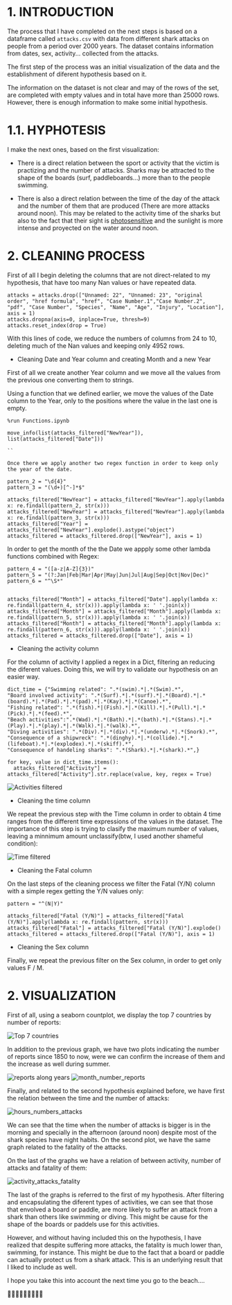   # 1. INTRODUCTION

The process that I have completed on the next steps is based on a dataframe called `attacks.csv` with data from different shark attacks on people from a period over 2000 years. The dataset contains information from dates, sex, activity... collected from the attacks.

The first step of the process was an initial visualization of the data and the establishment of diferent hypothesis based on it. 

The information on the dataset is not clear and may of the rows of the set, are completed with empty values and in total have more than 25000 rows. However, there is enough information to make some initial hypothesis.




# 1.1. HYPHOTESIS

I make the next ones, based on the first visualization:

  -  There is a direct relation between the sport or activity that the victim is practizing and the number of attacks. Sharks may be attracted to the shape of the boards (surf, paddleboards...) more than to the people swimming.
  

 -  There is also a direct relation between the time of the day of the attack and the number of them that are produced (There are more attacks around noon). This may be related to the activity time of the sharks but also to the fact that their sight is [photosensitive](https://www.epicdiving.com/shark-vision/) and the sunlight is more intense and proyected on the water around noon.


# 2. CLEANING PROCESS

First of all I begin deleting the columns that are not direct-related to my hypothesis, that have too many Nan values or have repeated data.

```
attacks = attacks.drop(["Unnamed: 22", "Unnamed: 23", "original order", "href formula", "href", "Case Number.1","Case Number.2", "pdf", "Case Number", "Species", "Name", "Age", "Injury", "Location"], axis = 1)
attacks.dropna(axis=0, inplace=True, thresh=9)
attacks.reset_index(drop = True)
```
With this lines of code, we reduce the numbers of columns from 24 to 10, deleting much of the Nan values and keeping only 4952 rows.

 - Cleaning Date and Year column and creating Month and a new Year

First of all we create another Year column and we move all the values from the previous one converting them to strings.

Using a function that we defined earlier, we move the values of the Date column to the Year, only to the positions where the value in the last one is empty. 

```
%run Functions.ipynb

move_info(list(attacks_filtered["NewYear"]), list(attacks_filtered["Date"]))

``

Once there we apply another two regex function in order to keep only the year of the date.

pattern_2 = "\d{4}"
pattern_3 = "(\d+)[^-]*$"

attacks_filtered["NewYear"] = attacks_filtered["NewYear"].apply(lambda x: re.findall(pattern_2, str(x)))
attacks_filtered["NewYear"] = attacks_filtered["NewYear"].apply(lambda x: re.findall(pattern_3, str(x)))
attacks_filtered["Year"] = attacks_filtered["NewYear"].explode().astype("object")
attacks_filtered = attacks_filtered.drop(["NewYear"], axis = 1)
```

In order to get the month of the the Date we appply some other lambda functions combined with Regex:

```
pattern_4 = "([a-z|A-Z]{3})"
pattern_5 = "(?:Jan|Feb|Mar|Apr|May|Jun|Jul|Aug|Sep|Oct|Nov|Dec)"
pattern_6 = "^\S*"


attacks_filtered["Month"] = attacks_filtered["Date"].apply(lambda x: re.findall(pattern_4, str(x))).apply(lambda x: ' '.join(x))
attacks_filtered["Month"] = attacks_filtered["Month"].apply(lambda x: re.findall(pattern_5, str(x))).apply(lambda x: ' '.join(x))
attacks_filtered["Month"] = attacks_filtered["Month"].apply(lambda x: re.findall(pattern_6, str(x))).apply(lambda x: ' '.join(x))
attacks_filtered = attacks_filtered.drop(["Date"], axis = 1)
```
 - Cleaning the activity column

For the column of activity I applied a regex in a Dict, filtering an reducing the diferent values. Doing this, we will try to validate our hypothesis on an easier way.

```
dict_time = {"Swimming related": ".*(swim).*|.*(Swim).*",
"Board involved activity": ".*(Surf).*|.*(surf).*|.*(Board).*|.*(board).*|.*(Pad).*|.*(pad).*|.*(Kay).*|.*(Canoe).*",
"Fishing related": ".*(fish).*|(Fish).*|.*(Kill).*|.*(Pull).*|.*(Pick).*|.*(feed).*",
"Beach activities":".*(Wad).*|.*(Bath).*|.*(bath).*|.*(Stans).*|.*(Play).*|.*(play).*|.*(Walk).*|.*(walk).*",
"Diving activities": ".*(Div).*|.*(div).*|.*(underw).*|.*(Snork).*",
"Consequence of a shipwreck": ".*(dinghy).*|.*(collide).*|.*(lifeboat).*|.*(explodex).*|.*(skiff).*",
"Consequence of handeling sharks": ".*(Shark).*|.*(shark).*",}

for key, value in dict_time.items():
  attacks_filtered["Activity"] = attacks_filtered["Activity"].str.replace(value, key, regex = True)

```

![Activities filtered](../images/Activity%20filtered.png)

 - Cleaning the time column
  
We repeat the previous step with the Time column in order to obtain 4 time ranges from the  different time expressions of the values in the dataset. The importance of this step is trying to clasify the maximum number of values, leaving a minnimum amount unclassify(btw, I used another shameful condition):

![Time filtered](../images/Time%20filtered.png)

- Cleaning the Fatal column

On the last steps of the cleaning process we filter the Fatal (Y/N) column with a simple regex getting the Y/N values only:

```
pattern = "^(N|Y)"

attacks_filtered["Fatal (Y/N)"] = attacks_filtered["Fatal (Y/N)"].apply(lambda x: re.findall(pattern, str(x)))
attacks_filtered["Fatal"] = attacks_filtered["Fatal (Y/N)"].explode()
attacks_filtered = attacks_filtered.drop(["Fatal (Y/N)"], axis = 1)
```
- Cleaning the Sex column
  
Finally, we repeat the previous filter on the Sex column, in order to get only values F / M.

# 2. VISUALIZATION

First of all, using a seaborn countplot,  we display the top 7 countries by number of reports:

![Top 7 countries](../images/Top7_countries.jpg)

In addition to the previous graph, we have two plots indicating the number of reports since 1850 to now, were we can confirm the increase of them and the increase as well during summer.

![reports along years](../images/reports_along_years.jpg)
![month_number_reports](../images/month_number_reports.jpg)


Finally, and related to the second hypothesis explained before, we have first the relation between the time and the number of attacks:

![hours_numbers_attacks](../images/hours_number_attacks.jpg)

We can see that the time when the number of attacks is bigger is in the morning and specially in the afternoon (around noon) despite most of the shark species have night habits. On the second plot, we have the same graph related to the fatality of the attacks.

On the last of the graphs we have a relation of  between activity, number of attacks and fatality of them:

![activity_attacks_fatality](../images/activity_attacks_fatality.jpg)

The last of the graphs is referred to the first of my hypothesis. After filtering and encapsulating the diferent types of activities, we can see that those that envolved a board or paddle, are more likely to suffer an attack from a shark than others like swimming or diving. This might be cause for the shape of the boards or paddels use for this activities.

However, and without having included this on the hypothesis, I have realized that despite suffering more attacks, the fatality is much lower than, swimming, for instance. This might be due to the fact that a board or paddle can actually protect us from a shark attack. This is an underlying result that I liked to include as well.

I hope you take this into account the next time you go to the beach....

🦈🦈🦈🦈🦈🦈🦈🦈🦈





  






